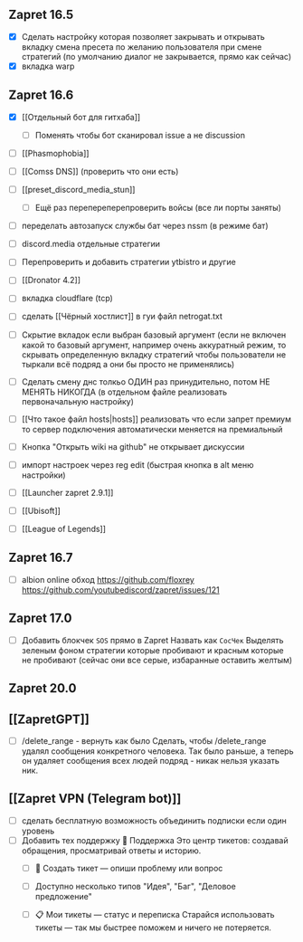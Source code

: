 
## Zapret 16.5
- [x] Сделать настройку которая позволяет закрывать и открывать вкладку смена пресета по желанию пользователя при смене стратегий (по умолчанию диалог не закрывается, прямо как сейчас)
- [x] вкладка warp

## Zapret 16.6

- [x] [[Отдельный бот для гитхаба]]
	- [ ] Поменять чтобы бот сканировал issue а не discussion  
- [ ] [[Phasmophobia]]
- [ ] [[Comss DNS]] (проверить что они есть)
- [ ] [[preset_discord_media_stun]]
	- [ ] Ещё раз перепереперепроверить войсы (все ли порты заняты)
- [ ] переделать автозапуск службы бат через nssm (в режиме бат)
- [ ] discord.media отдельные стратегии
- [ ] Перепроверить и добавить стратегии ytbistro и другие
- [ ] [[Dronator 4.2]]
- [ ] вкладка cloudflare (tcp)
- [ ] сделать [[Чёрный хостлист]] в гуи файл netrogat.txt
- [ ] Скрытие вкладок если выбран базовый аргумент (если не включен какой то базовый аргумент, например очень аккуратный режим, то скрывать определенную вкладку стратегий чтобы пользователи не тыркали всё подряд а они бы просто не применялись)
- [ ] Сделать смену днс толкьо ОДИН раз принудительно, потом НЕ МЕНЯТЬ НИКОГДА (в отдельном файле реализовать первоначальную настройку)
- [ ] [[Что такое файл hosts|hosts]] реализовать что если запрет премиум то сервер подключения автоматически меняется на премиальный
- [ ] Кнопка "Открыть wiki на github" не открывает дискуссии
- [ ] импорт настроек через reg edit (быстрая кнопка в alt меню настройки)
- [ ] [[Launcher zapret 2.9.1]]
- [ ] [[Ubisoft]]
- [ ] [[League of Legends]]


## Zapret 16.7

- [ ] albion online обход https://github.com/floxrey https://github.com/youtubediscord/zapret/issues/121

## Zapret 17.0
- [ ] Добавить блокчек `SOS` прямо в Zapret
      Назвать как `СосЧек`
      Выделять зеленым фоном стратегии которые пробивают и красным которые не пробивают (сейчас они все серые, избаранные оставить желтым)

## Zapret 20.0

## [[ZapretGPT]]
- [ ] /delete_range - вернуть как было Сделать, чтобы /delete_range удалял сообщения конкретного человека. Так было раньше, а теперь он удаляет сообщения всех людей подряд - никак нельзя указать ник.

## [[Zapret VPN (Telegram bot)]]
- [ ] сделать бесплатную возможность объединить подписки если один уровень
- [ ] Добавить тех поддержку
      🛟 Поддержка
      Это центр тикетов: создавай обращения, просматривай ответы и историю.
	- [ ] 🎫 Создать тикет — опиши проблему или вопроc
	- [ ] Доступно несколько типов "Идея", "Баг", "Деловое предложение"
	- [ ] 📋 Мои тикеты — статус и переписка
	Старайся использовать тикеты — так мы быстрее поможем и ничего не потеряется.



